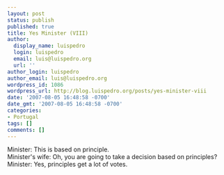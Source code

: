 ```yaml
---
layout: post
status: publish
published: true
title: Yes Minister (VIII)
author:
  display_name: luispedro
  login: luispedro
  email: luis@luispedro.org
  url: ''
author_login: luispedro
author_email: luis@luispedro.org
wordpress_id: 1086
wordpress_url: http://blog.luispedro.org/posts/yes-minister-viii
date: '2007-08-05 16:48:58 -0700'
date_gmt: '2007-08-05 16:48:58 -0700'
categories:
- Portugal
tags: []
comments: []
---
```

<p>Minister: This is based on principle.<br />
Minister's wife: Oh, you are going to take a decision based on principles?<br />
Minister: Yes, principles get a lot of votes.</p>
